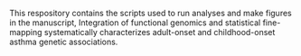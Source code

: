 This respository contains the scripts used to run analyses and make figures in the manuscript, Integration of functional genomics and statistical fine-mapping systematically characterizes adult-onset and childhood-onset asthma genetic associations.
